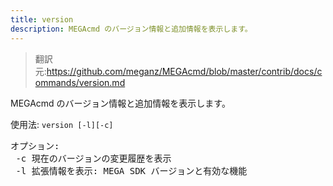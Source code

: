 ```yaml
---
title: version
description: MEGAcmd のバージョン情報と追加情報を表示します。
---
```


>翻訳元:https://github.com/meganz/MEGAcmd/blob/master/contrib/docs/commands/version.md

MEGAcmd のバージョン情報と追加情報を表示します。

使用法: `version [-l][-c]`
<pre>
オプション:
 -c	現在のバージョンの変更履歴を表示
 -l	拡張情報を表示: MEGA SDK バージョンと有効な機能
</pre>
